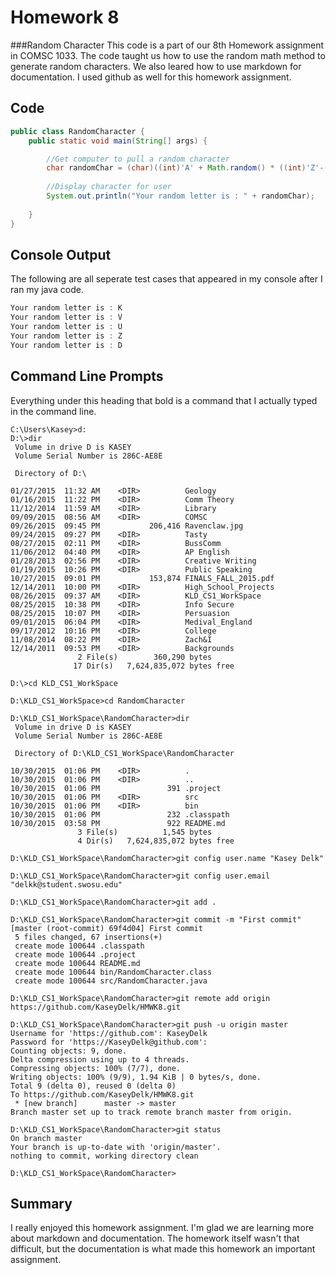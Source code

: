 # Homework 8
###Random Character
This code is a part of our 8th Homework assignment in COMSC 1033. The code taught us how to use the random math method to generate random characters. We also leared how to use markdown for documentation. I used github as well for this homework assignment.

## Code
```java
public class RandomCharacter {
	public static void main(String[] args) {

		//Get computer to pull a random character
		char randomChar = (char)((int)'A' + Math.random() * ((int)'Z'-(int)'A'+1));
		
		//Display character for user
		System.out.println("Your random letter is : " + randomChar);
		
	}
}
```

## Console Output
The following are all seperate test cases that appeared in my console after I ran my java code.
```java
Your random letter is : K
Your random letter is : V
Your random letter is : U
Your random letter is : Z
Your random letter is : D
```

## Command Line Prompts
Everything under this heading that bold is a command that I actually typed in the command line.

```
C:\Users\Kasey>d:
D:\>dir
 Volume in drive D is KASEY
 Volume Serial Number is 286C-AE8E

 Directory of D:\

01/27/2015  11:32 AM    <DIR>          Geology
01/16/2015  11:22 PM    <DIR>          Comm Theory
11/12/2014  11:59 AM    <DIR>          Library
09/09/2015  08:56 AM    <DIR>          COMSC
09/26/2015  09:45 PM           206,416 Ravenclaw.jpg
09/24/2015  09:27 PM    <DIR>          Tasty
08/27/2015  02:11 PM    <DIR>          BussComm
11/06/2012  04:40 PM    <DIR>          AP English
01/28/2013  02:56 PM    <DIR>          Creative Writing
01/19/2015  10:26 PM    <DIR>          Public Speaking
10/27/2015  09:01 PM           153,874 FINALS_FALL_2015.pdf
12/14/2011  10:00 PM    <DIR>          High_School_Projects
08/26/2015  09:37 AM    <DIR>          KLD_CS1_WorkSpace
08/25/2015  10:38 PM    <DIR>          Info Secure
08/25/2015  10:07 PM    <DIR>          Persuasion
09/01/2015  06:04 PM    <DIR>          Medival_England
09/17/2012  10:16 PM    <DIR>          College
11/08/2014  08:22 PM    <DIR>          Zach&I
12/14/2011  09:53 PM    <DIR>          Backgrounds
               2 File(s)        360,290 bytes
              17 Dir(s)   7,624,835,072 bytes free

D:\>cd KLD_CS1_WorkSpace

D:\KLD_CS1_WorkSpace>cd RandomCharacter

D:\KLD_CS1_WorkSpace\RandomCharacter>dir
 Volume in drive D is KASEY
 Volume Serial Number is 286C-AE8E

 Directory of D:\KLD_CS1_WorkSpace\RandomCharacter

10/30/2015  01:06 PM    <DIR>          .
10/30/2015  01:06 PM    <DIR>          ..
10/30/2015  01:06 PM               391 .project
10/30/2015  01:06 PM    <DIR>          src
10/30/2015  01:06 PM    <DIR>          bin
10/30/2015  01:06 PM               232 .classpath
10/30/2015  03:58 PM               922 README.md
               3 File(s)          1,545 bytes
               4 Dir(s)   7,624,835,072 bytes free

D:\KLD_CS1_WorkSpace\RandomCharacter>git config user.name "Kasey Delk"

D:\KLD_CS1_WorkSpace\RandomCharacter>git config user.email "delkk@student.swosu.edu"

D:\KLD_CS1_WorkSpace\RandomCharacter>git add .

D:\KLD_CS1_WorkSpace\RandomCharacter>git commit -m "First commit"
[master (root-commit) 69f4d04] First commit
 5 files changed, 67 insertions(+)
 create mode 100644 .classpath
 create mode 100644 .project
 create mode 100644 README.md
 create mode 100644 bin/RandomCharacter.class
 create mode 100644 src/RandomCharacter.java

D:\KLD_CS1_WorkSpace\RandomCharacter>git remote add origin https://github.com/KaseyDelk/HMWK8.git

D:\KLD_CS1_WorkSpace\RandomCharacter>git push -u origin master
Username for 'https://github.com': KaseyDelk
Password for 'https://KaseyDelk@github.com':
Counting objects: 9, done.
Delta compression using up to 4 threads.
Compressing objects: 100% (7/7), done.
Writing objects: 100% (9/9), 1.94 KiB | 0 bytes/s, done.
Total 9 (delta 0), reused 0 (delta 0)
To https://github.com/KaseyDelk/HMWK8.git
 * [new branch]      master -> master
Branch master set up to track remote branch master from origin.

D:\KLD_CS1_WorkSpace\RandomCharacter>git status
On branch master
Your branch is up-to-date with 'origin/master'.
nothing to commit, working directory clean

D:\KLD_CS1_WorkSpace\RandomCharacter>
```
## Summary
I really enjoyed this homework assignment. I'm glad we are learning more about markdown and documentation. The homework itself wasn't that difficult, but the documentation is what made this homework an important assignment. 

